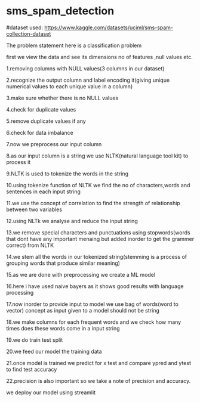 # sms_spam_detection
#dataset used: 
https://www.kaggle.com/datasets/uciml/sms-spam-collection-dataset

The problem statement here is a classification problem

first we view the data and see its dimensions no of features ,null values etc.

1.removing columns with NULL values(3 columns in our dataset)

2.recognize the output column and label encoding it(giving unique numerical values to each unique value in a column)

3.make sure whether there is no NULL values

4.check for duplicate values

5.remove duplicate values if any

6.check for data imbalance

7.now we preprocess our input column

8.as our input column is a string we use NLTK(natural language tool kit) to process it

9.NLTK is used to tokenize the words in the string

10.using tokenize function of NLTK we find the no of characters,words and sentences in each input string

11.we use the concept of correlation to find the strength of relationship between two variables

12.using NLTk we analyse and reduce the input string

13.we remove special characters and punctuations using stopwords(words that dont have any important menaing but added inorder to get the grammer correct) from NLTK

14.we stem all the words in our tokenized string(stemming is a process of grouping words that produce similar meaning)

15.as we are done with preprocessing we create a ML model

16.here i have used naive bayers as it shows good results with language processing

17.now inorder to provide input to model we use bag of words(word to vector) concept as input given to a model should not be string

18.we make columns for each frequent words and we check how many times does these words come in a input string

19.we do train test split

20.we feed our model the training data

21.once model is trained we predict for x test and compare ypred and ytest to find test accuracy

22.precision is also important so we take a note of precision and accuracy.

we deploy our model using streamlit
